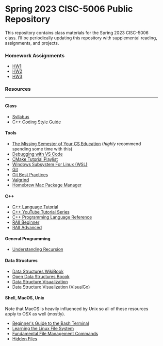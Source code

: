 # Spring 2023 CISC-5006 Public Repository

This repository contains class materials for the Spring 2023 CISC-5006 class. I'll be periodically updating this repository with supplemental reading, assignments, and projects.


### Homework Assignments

- [HW1](/CISC-5006-HW1.md)
- [HW2](/CISC-5006-HW2.md)
- [HW3](/CISC-5006-HW3.md)

### Resources
---
#### Class
- [Syllabus](/Syllabus.pdf)
- [C++ Coding Style Guide](/cpp-style-guide.md)

#### Tools
- [The Missing Semester of Your CS Education](https://missing.csail.mit.edu/) (_highly_ recommend spending some time with this)
- [Debugging with VS Code](https://code.visualstudio.com/docs/editor/debugging)
- [CMake Tutorial Playlist](https://www.youtube.com/watch?v=nlKcXPUJGwA)
- [Windows Subsystem For Linux (WSL)](https://learn.microsoft.com/en-us/windows/wsl/install)
- [Git](https://git-scm.com/book/en/v2/Getting-Started-Installing-Git)
- [Git Best Practices](https://www.freecodecamp.org/news/git-best-practices-commits-and-code-reviews/)
- [Valgrind](https://valgrind.org/docs/manual/quick-start.html)
- [Homebrew Mac Package Manager](https://brew.sh/)

#### C++
- [C++ Language Tutorial](https://www.learncpp.com/)
- [C++ YouTube Tutorial Series](https://www.youtube.com/playlist?list=PLlrATfBNZ98dudnM48yfGUldqGD0S4FFb)
- [C++ Programming Language Reference](https://en.cppreference.com/)
- [RAII Beginner](https://stackoverflow.com/a/395158)
- [RAII Advanced](https://www.thecodedmessage.com/posts/raii/)

#### General Programming
- [Understanding Recursion](https://www.youtube.com/watch?v=BNeOE1qMyRA)

#### Data Structures
- [Data Structures WikiBook](https://en.wikibooks.org/wiki/Data_Structures)
- [Open Data Structures Boook](http://opendatastructures.org/ods-cpp/)
- [Data Structure Visualization](https://www.cs.usfca.edu/~galles/visualization/Algorithms.html)
- [Data Structure Visualization (VisualGo)](https://visualgo.net/en)

#### Shell, MacOS, Unix

Note that MacOS is heavily influenced by Unix so all of these resources apply to OSX as well (mostly).

- [Beginner's Guide to the Bash Terminal](https://youtu.be/oxuRxtrO2Ag)
- [Learning the Linux File System](https://youtu.be/HIXzJ3Rz9po)
- [Fundamental File Management Commands](https://www.redhat.com/sysadmin/linux-file-management-commands)
- [Hidden Files](https://www.zdnet.com/article/what-are-hidden-files-in-linux-and-how-do-you-create-them/)
